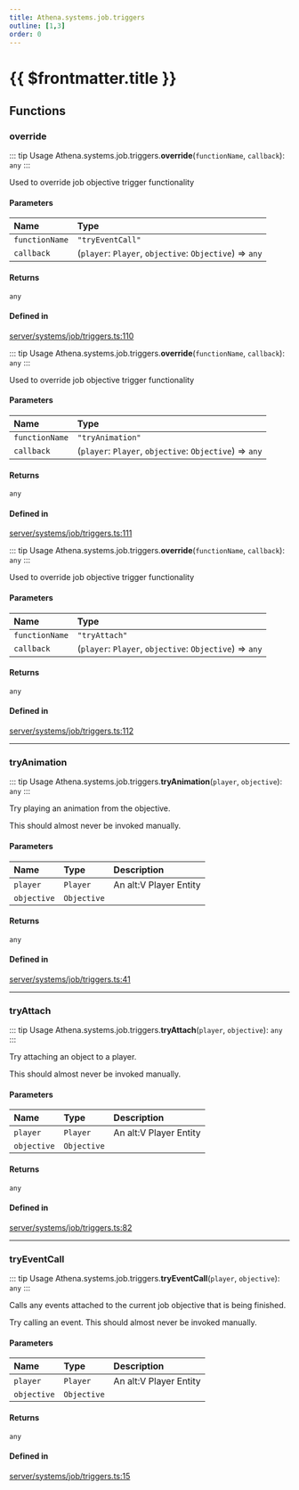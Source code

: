 ```yaml
---
title: Athena.systems.job.triggers
outline: [1,3]
order: 0
---
```


# {{ $frontmatter.title }}


## Functions

### override

::: tip Usage
Athena.systems.job.triggers.**override**(`functionName`, `callback`): `any`
:::

Used to override job objective trigger functionality

#### Parameters

| Name | Type |
| :------ | :------ |
| `functionName` | ``"tryEventCall"`` |
| `callback` | (`player`: `Player`, `objective`: `Objective`) => `any` |

#### Returns

`any`

#### Defined in

[server/systems/job/triggers.ts:110](https://github.com/Stuyk/altv-athena/blob/e7d4753/src/core/server/systems/job/triggers.ts#L110)

::: tip Usage
Athena.systems.job.triggers.**override**(`functionName`, `callback`): `any`
:::

Used to override job objective trigger functionality

#### Parameters

| Name | Type |
| :------ | :------ |
| `functionName` | ``"tryAnimation"`` |
| `callback` | (`player`: `Player`, `objective`: `Objective`) => `any` |

#### Returns

`any`

#### Defined in

[server/systems/job/triggers.ts:111](https://github.com/Stuyk/altv-athena/blob/e7d4753/src/core/server/systems/job/triggers.ts#L111)

::: tip Usage
Athena.systems.job.triggers.**override**(`functionName`, `callback`): `any`
:::

Used to override job objective trigger functionality

#### Parameters

| Name | Type |
| :------ | :------ |
| `functionName` | ``"tryAttach"`` |
| `callback` | (`player`: `Player`, `objective`: `Objective`) => `any` |

#### Returns

`any`

#### Defined in

[server/systems/job/triggers.ts:112](https://github.com/Stuyk/altv-athena/blob/e7d4753/src/core/server/systems/job/triggers.ts#L112)

___

### tryAnimation

::: tip Usage
Athena.systems.job.triggers.**tryAnimation**(`player`, `objective`): `any`
:::

Try playing an animation from the objective.

This should almost never be invoked manually.

#### Parameters

| Name | Type | Description |
| :------ | :------ | :------ |
| `player` | `Player` | An alt:V Player Entity |
| `objective` | `Objective` |  |

#### Returns

`any`

#### Defined in

[server/systems/job/triggers.ts:41](https://github.com/Stuyk/altv-athena/blob/e7d4753/src/core/server/systems/job/triggers.ts#L41)

___

### tryAttach

::: tip Usage
Athena.systems.job.triggers.**tryAttach**(`player`, `objective`): `any`
:::

Try attaching an object to a player.

This should almost never be invoked manually.

#### Parameters

| Name | Type | Description |
| :------ | :------ | :------ |
| `player` | `Player` | An alt:V Player Entity |
| `objective` | `Objective` |  |

#### Returns

`any`

#### Defined in

[server/systems/job/triggers.ts:82](https://github.com/Stuyk/altv-athena/blob/e7d4753/src/core/server/systems/job/triggers.ts#L82)

___

### tryEventCall

::: tip Usage
Athena.systems.job.triggers.**tryEventCall**(`player`, `objective`): `any`
:::

Calls any events attached to the current job objective that is being finished.

Try calling an event. This should almost never be invoked manually.

#### Parameters

| Name | Type | Description |
| :------ | :------ | :------ |
| `player` | `Player` | An alt:V Player Entity |
| `objective` | `Objective` |  |

#### Returns

`any`

#### Defined in

[server/systems/job/triggers.ts:15](https://github.com/Stuyk/altv-athena/blob/e7d4753/src/core/server/systems/job/triggers.ts#L15)
